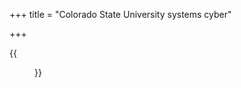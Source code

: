 +++
title = "Colorado State University systems cyber"

+++

{{<figure src="https://brand.colostate.edu/wp-content/uploads/sites/47/2019/01/Rams-Logo-Reversed-one-color-768x769.jpeg" width="300px" height="300px">}}



